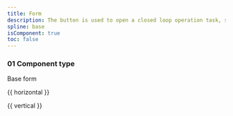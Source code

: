 ```yaml
---
title: Form
description: The button is used to open a closed loop operation task, such as "delete" object, "buy" product, and so on.
spline: base
isComponent: true
toc: false
---
```


### 01 Component type

Base form

{{ horizontal }}

{{ vertical }}